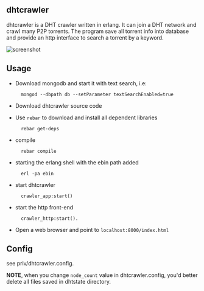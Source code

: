 ## dhtcrawler

dhtcrawler is a DHT crawler written in erlang. It can join a DHT network and crawl many P2P torrents. The program save all torrent info into database and provide an http interface to search a torrent by a keyword.

![screenshot](https://raw.github.com/kevinlynx/dhtcrawler/master/screenshot.png)

## Usage

* Download mongodb and start it with text search,  i.e:

        mongod --dbpath db --setParameter textSearchEnabled=true

* Download dhtcrawler source code
* Use `rebar` to download and install all dependent libraries

        rebar get-deps

* compile 

        rebar compile

* starting the erlang shell with the ebin path added

        erl -pa ebin

* start dhtcrawler

        crawler_app:start()

* start the http front-end

        crawler_http:start().

* Open a web browser and point to `localhost:8000/index.html`

## Config

see priv/dhtcrawler.config.

**NOTE**, when you change `node_count` value in dhtcrawler.config, you'd better delete all files saved in dhtstate directory.

